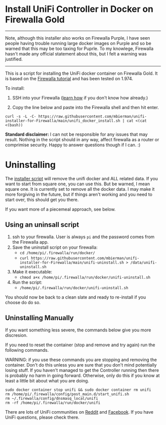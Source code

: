 # Install UniFi Controller in Docker on Firewalla Gold 

<hr>Note, although this installer also works on Firewalla Purple, I have seen people having trouble running large docker images on Purple and so be warned that this may be too taxing for Puprle. To my knowlege, Firewalla hasn't made any official statement about this, but I felt a warning was justified. 
<hr>

This is a script for installing the UniFi docker container on Firewalla Gold. It is based on the [Firewalla tutorial](https://help.firewalla.com/hc/en-us/articles/360053441074-Guide-How-to-run-UniFi-Controller-on-the-Firewalla-Gold-or-Purple) and has been tested on 1.974.

To install:
1. SSH into your Firewalla ([learn how](https://help.firewalla.com/hc/en-us/articles/115004397274-How-to-access-Firewalla-using-SSH-) if you don't know how already.)

2. Copy the line below and paste into the Firewalla shell and then hit enter.

```
curl -s -L -C- https://raw.githubusercontent.com/mbierman/unifi-installer-for-Firewalla/main/unifi_docker_install.sh | cat <(cat <(bash))
```

**Standard disclaimer:** I can not be responsible for any issues that may result. Nothing in the script should in any way, affect firewalla as a router or comprimise security. Happy to answer questions though if I can. :)

# Uninstalling
The [installer script](https://raw.githubusercontent.com/mbierman/unifi-installer-for-Firewalla/main/unifi-uninstall.sh) will remove the unifi docker and ALL related data. If you want to start from square one, you can use this. But be warned, I mean square one. It is currently set to remove all the docker data. I may make it more forgiving in the future, but if things aren't working and you need to start over, this should get you there.

If you want more of a piecemeal approach, see below.

## Using an uninsall script

1. ssh to your firewalla. User is always `pi` and the password comes from the Firewalla app. 
1. Save the uninstall script on your firewalla:
   - `cd /home/pi/.firewalla/run/docker/`
   - `curl https://raw.githubusercontent.com/mbierman/unifi-installer-for-Firewalla/main/unifi-uninstall.sh > /data/unifi-uninstall.sh`
4. Make it executable:
   - `chmod a+x /home/pi/.firewalla/run/docker/unifi-uninstall.sh`
6. Run the script:
   - `/home/pi/.firewalla/run/docker/unifi-uninstall.sh`

You should now be back to a clean slate and ready to re-install if you choose do do so. 

## Uninstalling Manually

If you want something less severe, the commands below give you more discresion. 

If you need to reset the container (stop and remove and try again) run the following commands. 

WARNING: if you use these commands you are stopping and removing the container. Don't do this unless you are sure that you don't mind potentially losing stuff. If you haven't managed to get the Controller running then there is probably no harm in going forward. Otherwise, only do this if you know at least a little bit about what you are doing. 

```
sudo docker container stop unifi && sudo docker container rm unifi
rm /home/pi/.firewalla/config/post_main.d/start_unifi.sh
rm ~/.firewalla/config/dnsmasq_local/unifi
rm -rf /home/pi/.firewalla/run/docker/unifi
```

There are lots of UniFi communities on [Reddit](https://www.reddit.com/r/Ubiquiti/) and [Facebook](https://www.facebook.com/groups/586080611853291). If you have UniFi questions, please check there. 

